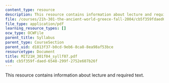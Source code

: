 ```yaml
---
content_type: resource
description: This resource contains information about lecture and required text.
file: /courses/21h-301-the-ancient-world-greece-fall-2004/cb5f359fdaed6548299f2752e607b26f_MIT21H_301f04_syllf07.pdf
file_type: application/pdf
learning_resource_types: []
ocw_type: OCWFile
parent_title: Syllabus
parent_type: CourseSection
parent_uid: d1813f37-b0cd-9eb6-8ca8-8ea98af53bce
resourcetype: Document
title: MIT21H_301f04_syllf07.pdf
uid: cb5f359f-daed-6548-299f-2752e607b26f
---
```

This resource contains information about lecture and required text.


